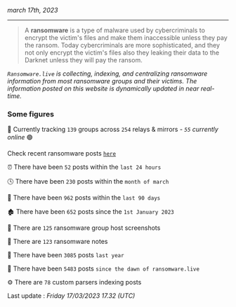 _march 17th, 2023_

---

> A **ransomware** is a type of malware used by cybercriminals to encrypt the victim's files and make them inaccessible unless they pay the ransom. Today cybercriminals are more sophisticated, and they not only encrypt the victim's files also they leaking their data to the Darknet unless they will pay the ransom.


_`Ransomware.live` is collecting, indexing, and centralizing ransomware information from most ransomware groups and their victims. The information posted on this website is dynamically updated in near real-time._

### Some figures 

🔎 Currently tracking `139` groups across `254` relays & mirrors - _`55` currently online_ 🟢

Check recent ransomware posts [`here`](recentposts.md)


⏰ There have been `52` posts within the `last 24 hours`

🕓 There have been `230` posts within the `month of march`

📅 There have been `962` posts within the `last 90 days`

🏚 There have been `652` posts since the `1st January 2023`

📸 There are `125` ransomware group host screenshots

📝 There are `123` ransomware notes

🚀 There have been `3085` posts `last year`

🐣 There have been `5483` posts `since the dawn of ransomware.live`

⚙️ There are `78` custom parsers indexing posts



Last update : _Friday 17/03/2023 17.32 (UTC)_

